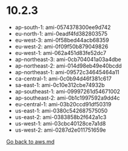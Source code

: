 
 # 10.2.3
- ap-south-1: ami-0574378300ee9d742
- eu-north-1: ami-0eadf4fd382803575
- eu-west-3: ami-0f58bed44acb68359
- eu-west-2: ami-0f09f50b879049826
- eu-west-1: ami-062a451d83fe52dc7
- ap-northeast-3: ami-0cb704041a03a4dbe
- ap-northeast-2: ami-014d98eb49e40bcdd
- ap-northeast-1: ami-09572c34645464a11
- ca-central-1: ami-0c0b94d46f381c617
- sa-east-1: ami-0c10e312cbe74932b
- ap-southeast-1: ami-09997261d54671002
- ap-southeast-2: ami-0b1c1997592a9dd4c
- eu-central-1: ami-03b20ccd91df50319
- us-east-1: ami-0380c542687575050
- us-east-2: ami-0383858b2f642a1c3
- us-west-1: ami-03cbc40128ce7a1d8
- us-west-2: ami-0287d2e011751659e

[Go back to aws.md](../../aws.md) 
